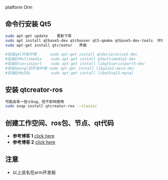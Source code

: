 platform Orin
## 命令行安装 Qt5
```bash
sudo apt-get update    更新下库
sudo apt install qtbase5-dev qtchooser qt5-qmake qtbase5-dev-tools  环境
sudo apt-get install qtcreator   界面
 
#安装qml开发环境      sudo apt-get install qtdeclarative5-dev
#安装QtMultimedia    sudo apt-get install qtmultimedia5-dev
#安装Qtserialport    sudo apt-get install libqt5serialport5-dev
#安装opengl的开发环境 sudo apt-get install libgles2-mesa-dev
#安装QtMySQL         sudo apt-get install libqt5sql5-mysql
```
## 安装 qtcreator-ros
```bash
可能会有一些小bug，但不影响使用
sudo snap install qtcreator-ros --classic 
```
## 创建工作空间、ros包、节点、qt代码
* **参考博客 1** [click here](https://blog.csdn.net/YMGogre/article/details/130588657)
* **参考博客 2** [click here](https://blog.csdn.net/m0_67254672/article/details/131939083?ops_request_misc=&request_id=&biz_id=102&utm_term=qt%20creator%20ros&utm_medium=distribute.pc_search_result.none-task-blog-2~all~sobaiduweb~default-0-131939083.nonecase&spm=1018.2226.3001.4187)

## 注意 ##
* 以上说名在arm开发板


